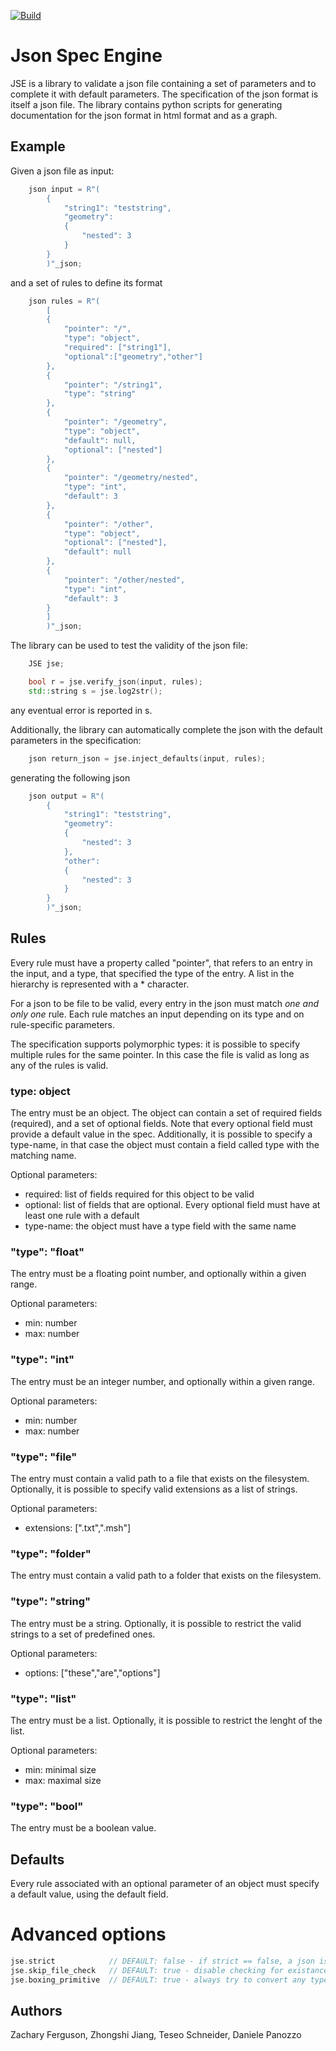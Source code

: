 [![Build](https://github.com/geometryprocessing/json-spec-engine/actions/workflows/continuous.yml/badge.svg?branch=main)](https://github.com/geometryprocessing/json-spec-engine/actions/workflows/continuous.yml)

# Json Spec Engine

JSE is a library to validate a json file containing a set of parameters and to complete it with default parameters. The specification of the json format is itself a json file. The library contains python scripts for generating documentation for the json format in html format and as a graph.

## Example

Given a json file as input:
```cpp
    json input = R"(
        {
            "string1": "teststring",
            "geometry":
            {
                "nested": 3
            }
        }
        )"_json;
```
and a set of rules to define its format
```cpp
    json rules = R"(
        [
        {
            "pointer": "/",
            "type": "object",
            "required": ["string1"],
            "optional":["geometry","other"]
        },
        {
            "pointer": "/string1",
            "type": "string"
        },
        {
            "pointer": "/geometry",
            "type": "object",
            "default": null,
            "optional": ["nested"]
        },
        {
            "pointer": "/geometry/nested",
            "type": "int",
            "default": 3
        },
        {
            "pointer": "/other",
            "type": "object",
            "optional": ["nested"],
            "default": null
        },
        {
            "pointer": "/other/nested",
            "type": "int",
            "default": 3
        }
        ]
        )"_json;
```
The library can be used to test the validity of the json file:
```cpp
    JSE jse;

    bool r = jse.verify_json(input, rules);
    std::string s = jse.log2str();
```
any eventual error is reported in s.

Additionally, the library can automatically complete the json with the default parameters in the specification:
```cpp
    json return_json = jse.inject_defaults(input, rules);
```
generating the following json
```cpp
    json output = R"(
        {
            "string1": "teststring",
            "geometry":
            {
                "nested": 3
            },
            "other":
            {
                "nested": 3
            }
        }
        )"_json;
```

## Rules

Every rule must have a property called "pointer", that refers to an entry in the input, and a type, that specified the type of the entry. A list in the hierarchy is represented with a * character.

For a json to be file to be valid, every entry in the json must match *one and only one* rule. Each rule matches an input depending on its type and on rule-specific parameters.

The specification supports polymorphic types: it is possible to specify multiple rules for the same pointer. In this case the file is valid as long as any of the rules is valid.

### type: object

The entry must be an object. The object can contain a set of required fields (required), and a set of optional fields. Note that every optional field must provide a default value in the spec. Additionally, it is possible to specify a type-name, in that case the object must contain a field called type with the matching name.

Optional parameters: 
* required: list of fields required for this object to be valid
* optional: list of fields that are optional. Every optional field must have at least one rule with a default
* type-name: the object must have a type field with the same name

### "type": "float"

The entry must be a floating point number, and optionally within a given range.

Optional parameters: 
* min: number
* max: number

### "type": "int" 

The entry must be an integer number, and optionally within a given range.

Optional parameters: 
* min: number
* max: number

### "type": "file"

The entry must contain a valid path to a file that exists on the filesystem. Optionally, it is possible to specify valid extensions as a list of strings.

Optional parameters: 
* extensions: [".txt",".msh"]

### "type": "folder"

The entry must contain a valid path to a folder that exists on the filesystem.

### "type": "string"

The entry must be a string. Optionally, it is possible to restrict the valid strings to a set of predefined ones.

Optional parameters: 
* options: ["these","are","options"]

### "type": "list"

The entry must be a list. Optionally, it is possible to restrict the lenght of the list.

Optional parameters: 
* min: minimal size
* max: maximal size

### "type": "bool"

The entry must be a boolean value.

## Defaults

Every rule associated with an optional parameter of an object must specify a default value, using the default field.

# Advanced options
```cpp
jse.strict            // DEFAULT: false - if strict == false, a json is valid even if it has entries not validated by a rule
jse.skip_file_check   // DEFAULT: true - disable checking for existance of file and folders
jse.boxing_primitive  // DEFAULT: true - always try to convert any type t to a list of t for the purpose of finding a valid rule
```

## Authors
Zachary Ferguson,
Zhongshi Jiang,
Teseo Schneider,
Daniele Panozzo


